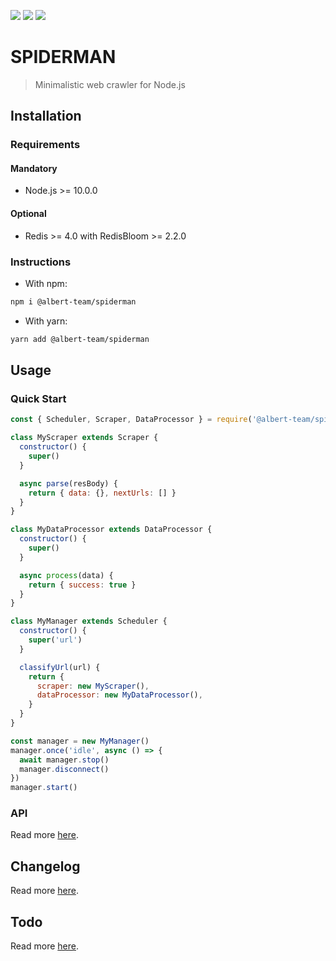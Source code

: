 [![](https://img.shields.io/github/license/albert-team/spiderman.svg?style=flat-square)](https://github.com/albert-team/spiderman)
[![](https://img.shields.io/npm/v/@albert-team/spiderman.svg?style=flat-square)](https://www.npmjs.com/package/@albert-team/spiderman)
[![](https://img.shields.io/travis/com/albert-team/spiderman.svg?style=flat-square)](https://travis-ci.com/albert-team/spiderman)

# SPIDERMAN

> Minimalistic web crawler for Node.js

## Installation

### Requirements

#### Mandatory

- Node.js >= 10.0.0

#### Optional

- Redis >= 4.0 with RedisBloom >= 2.2.0

### Instructions

- With npm:

```bash
npm i @albert-team/spiderman
```

- With yarn:

```bash
yarn add @albert-team/spiderman
```

## Usage

### Quick Start

```js
const { Scheduler, Scraper, DataProcessor } = require('@albert-team/spiderman')

class MyScraper extends Scraper {
  constructor() {
    super()
  }

  async parse(resBody) {
    return { data: {}, nextUrls: [] }
  }
}

class MyDataProcessor extends DataProcessor {
  constructor() {
    super()
  }

  async process(data) {
    return { success: true }
  }
}

class MyManager extends Scheduler {
  constructor() {
    super('url')
  }

  classifyUrl(url) {
    return {
      scraper: new MyScraper(),
      dataProcessor: new MyDataProcessor(),
    }
  }
}

const manager = new MyManager()
manager.once('idle', async () => {
  await manager.stop()
  manager.disconnect()
})
manager.start()
```

### API

Read more [here](https://albert-team.github.io/spiderman).

## Changelog

Read more [here](https://github.com/albert-team/spiderman/blob/master/CHANGELOG.md).

## Todo

Read more [here](https://github.com/albert-team/spiderman/blob/master/TODO.md).
